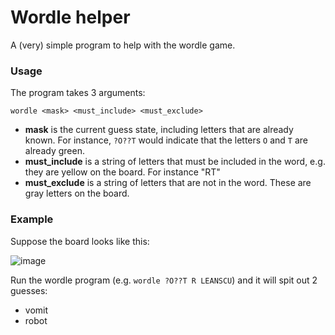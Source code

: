 # Wordle helper

A (very) simple program to help with the wordle game.

### Usage

The program takes 3 arguments:

`wordle <mask> <must_include> <must_exclude>`


* **mask** is the current guess state, including letters that are already known.  For instance, `?O??T` would indicate that the letters `O` and `T` are already green.
* **must_include** is a string of letters that must be included in the word, e.g. they are yellow on the board.  For instance "RT" 
* **must_exclude** is a string of letters that are not in the word.  These are gray letters on the board.

### Example

Suppose the board looks like this:

![image](https://user-images.githubusercontent.com/38560/150330651-ec3449ed-3fc9-4111-9e30-4a8a3018a3c7.png)

Run the wordle program (e.g. `wordle ?O??T R LEANSCU`) and it will spit out 2 guesses:

* vomit
* robot
